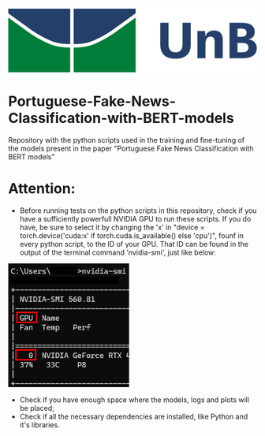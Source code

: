![alt text](https://github.com/Baiaopires/Portuguese-Fake-News-Classification-with-BERT-models/blob/main/z-Images/UnB_Logo.png)
# Portuguese-Fake-News-Classification-with-BERT-models
Repository with the python scripts used in the training and fine-tuning of the models present in the paper "Portuguese Fake News Classification with BERT models"

# Attention:
- Before running tests on the python scripts in this repository, check if you have a sufficiently powerfull NVIDIA GPU to run these scripts. If you do have, be sure to select it by changing the 'x' in "device = torch.device('cuda:x' if torch.cuda.is_available() else 'cpu')", founf in every python script, to the ID of your GPU. That ID can be found in the output of the terminal command 'nvidia-smi', just like below:

![alt text](https://github.com/Baiaopires/Portuguese-Fake-News-Classification-with-BERT-models/blob/main/z-Images/Nvidia_Smi_Result.png)

- Check if you have enough space where the models, logs and plots will be placed;
- Check if all the necessary dependencies are installed, like Python and it's libraries.

